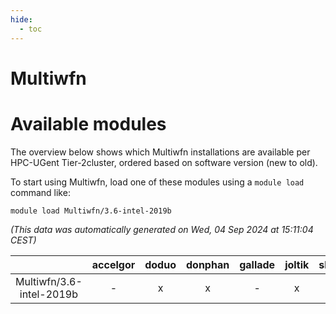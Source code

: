 ```yaml
---
hide:
  - toc
---
```


Multiwfn
========

# Available modules


The overview below shows which Multiwfn installations are available per HPC-UGent Tier-2cluster, ordered based on software version (new to old).

To start using Multiwfn, load one of these modules using a `module load` command like:

```shell
module load Multiwfn/3.6-intel-2019b
```

*(This data was automatically generated on Wed, 04 Sep 2024 at 15:11:04 CEST)*  

| |accelgor|doduo|donphan|gallade|joltik|shinx|skitty|
| :---: | :---: | :---: | :---: | :---: | :---: | :---: | :---: |
|Multiwfn/3.6-intel-2019b|-|x|x|-|x|-|x|
